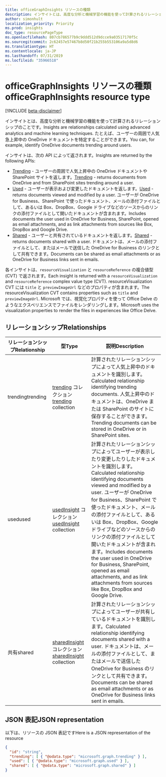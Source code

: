 ```yaml
---
title: officeGraphInsights リソースの種類
description: インサイトとは、高度な分析と機械学習の機能を使って計算されるリレーションシップのことです。 たとえば、ユーザーの周囲で人気急上昇中の OneDrive ドキュメントを特定することができます。
author: simonhult
localization_priority: Priority
ms.prod: insights
doc_type: resourcePageType
ms.openlocfilehash: 807cb786577b9c9ddd512d9dcce9a03517170f5c
ms.sourcegitcommit: 2c62457e57467b8d50f21b255b553106a9a5d8d6
ms.translationtype: HT
ms.contentlocale: ja-JP
ms.lasthandoff: 07/31/2019
ms.locfileid: "35966518"
---
```

# <a name="officegraphinsights-resource-type"></a><span data-ttu-id="5665a-104">officeGraphInsights リソースの種類</span><span class="sxs-lookup"><span data-stu-id="5665a-104">officeGraphInsights resource type</span></span>

[!INCLUDE [beta-disclaimer](../../includes/beta-disclaimer.md)]

<span data-ttu-id="5665a-105">インサイトとは、高度な分析と機械学習の機能を使って計算されるリレーションシップのことです。</span><span class="sxs-lookup"><span data-stu-id="5665a-105">Insights are relationships calculated using advanced analytics and machine learning techniques.</span></span> <span data-ttu-id="5665a-106">たとえば、ユーザーの周囲で人気急上昇中の OneDrive ドキュメントを特定することができます。</span><span class="sxs-lookup"><span data-stu-id="5665a-106">You can, for example, identify OneDrive documents trending around users.</span></span>

<span data-ttu-id="5665a-107">インサイトは、次の API によって返されます。</span><span class="sxs-lookup"><span data-stu-id="5665a-107">Insights are returned by the following APIs:</span></span>

- <span data-ttu-id="5665a-108">[Trending](insights-trending.md) - ユーザーの周囲で人気上昇中の OneDrive ドキュメントや SharePoint サイトを返します。</span><span class="sxs-lookup"><span data-stu-id="5665a-108">[Trending](insights-trending.md) - returns documents from OneDrive and from SharePoint sites trending around a user.</span></span>
- <span data-ttu-id="5665a-109">[Used](insights-used.md) - ユーザーが表示および変更したドキュメントを返します。</span><span class="sxs-lookup"><span data-stu-id="5665a-109">[Used](insights-used.md) - returns documents viewed and modified by a user.</span></span> <span data-ttu-id="5665a-110">ユーザーが OneDrive for Business、SharePoint で使ったドキュメント、メールの添付ファイルとして、あるいは Box、DropBox、Google ドライブなどのソースからのリンクの添付ファイルとして開いたドキュメントが含まれます。</span><span class="sxs-lookup"><span data-stu-id="5665a-110">Includes documents the user used in OneDrive for Business, SharePoint, opened as email attachments, and as link attachments from sources like Box, DropBox and Google Drive.</span></span>
- <span data-ttu-id="5665a-111">[Shared](insights-shared.md) - ユーザーと共有されているドキュメントを返します。</span><span class="sxs-lookup"><span data-stu-id="5665a-111">[Shared](insights-shared.md) - returns documents shared with a user.</span></span> <span data-ttu-id="5665a-112">ドキュメントは、メールの添付ファイルとして、またはメールで送信した OneDrive for Business のリンクとして共有できます。</span><span class="sxs-lookup"><span data-stu-id="5665a-112">Documents can be shared as email attachments or as OneDrive for Business links sent in emails.</span></span>

<span data-ttu-id="5665a-113">各インサイトは、`resourceVisualization` と `resourceReference` の複合値型 (CVT) で返されます。</span><span class="sxs-lookup"><span data-stu-id="5665a-113">Each insight is returned with a `resourceVisualization` and `resourceReference` complex value type (CVT).</span></span> <span data-ttu-id="5665a-114">resourceVisualization CVT には `title` と `previewImageUrl` などのプロパティが含まれます。</span><span class="sxs-lookup"><span data-stu-id="5665a-114">The resourceVisualization CVT contains properties such as `title` and `previewImageUrl`.</span></span> <span data-ttu-id="5665a-115">Microsoft では、視覚化プロパティを使って Office Delve のようなエクスペリエンスでファイルをレンダリングします。</span><span class="sxs-lookup"><span data-stu-id="5665a-115">Microsoft uses the visualization properties to render the files in experiences like Office Delve.</span></span>

## <a name="relationships"></a><span data-ttu-id="5665a-116">リレーションシップ</span><span class="sxs-lookup"><span data-stu-id="5665a-116">Relationships</span></span>

| <span data-ttu-id="5665a-117">リレーションシップ</span><span class="sxs-lookup"><span data-stu-id="5665a-117">Relationship</span></span>      | <span data-ttu-id="5665a-118">型</span><span class="sxs-lookup"><span data-stu-id="5665a-118">Type</span></span>          | <span data-ttu-id="5665a-119">説明</span><span class="sxs-lookup"><span data-stu-id="5665a-119">Description</span></span>  |
| ------------- |---------------| -------------|
| <span data-ttu-id="5665a-120">trending</span><span class="sxs-lookup"><span data-stu-id="5665a-120">trending</span></span>      | <span data-ttu-id="5665a-121">[trending](insights-trending.md) コレクション</span><span class="sxs-lookup"><span data-stu-id="5665a-121">[trending](insights-trending.md) collection</span></span>       | <span data-ttu-id="5665a-122">計算されたリレーションシップによって人気上昇中のドキュメントを識別します。</span><span class="sxs-lookup"><span data-stu-id="5665a-122">Calculated relationship identifying trending documents.</span></span> <span data-ttu-id="5665a-123">人気上昇中のドキュメントは、OneDrive または SharePoint のサイトに保存することができます。</span><span class="sxs-lookup"><span data-stu-id="5665a-123">Trending documents can be stored in OneDrive or in SharePoint sites.</span></span>   |
| <span data-ttu-id="5665a-124">used</span><span class="sxs-lookup"><span data-stu-id="5665a-124">used</span></span>      | <span data-ttu-id="5665a-125">[usedInsight](insights-used.md) コレクション</span><span class="sxs-lookup"><span data-stu-id="5665a-125">[usedInsight](insights-used.md) collection</span></span>        | <span data-ttu-id="5665a-126">計算されたリレーションシップによってユーザーが表示したり変更したりしたドキュメントを識別します。</span><span class="sxs-lookup"><span data-stu-id="5665a-126">Calculated relationship identifying documents viewed and modified by a user.</span></span> <span data-ttu-id="5665a-127">ユーザーが OneDrive for Business、SharePoint で使ったドキュメント、メールの添付ファイルとして、あるいは Box、DropBox、Google ドライブなどのソースからのリンクの添付ファイルとして開いたドキュメントが含まれます。</span><span class="sxs-lookup"><span data-stu-id="5665a-127">Includes documents the user used in OneDrive for Business, SharePoint, opened as email attachments, and as link attachments from sources like Box, DropBox and Google Drive.</span></span>  |
| <span data-ttu-id="5665a-128">共有</span><span class="sxs-lookup"><span data-stu-id="5665a-128">shared</span></span>        | <span data-ttu-id="5665a-129">[sharedInsight](insights-shared.md) コレクション</span><span class="sxs-lookup"><span data-stu-id="5665a-129">[sharedInsight](insights-shared.md) collection</span></span>        | <span data-ttu-id="5665a-130">計算されたリレーションシップによってユーザーが共有しているドキュメントを識別します。</span><span class="sxs-lookup"><span data-stu-id="5665a-130">Calculated relationship identifying documents shared with a user.</span></span> <span data-ttu-id="5665a-131">ドキュメントは、メールの添付ファイルとして、またはメールで送信した OneDrive for Business のリンクとして共有できます。</span><span class="sxs-lookup"><span data-stu-id="5665a-131">Documents can be shared as email attachments or as OneDrive for Business links sent in emails.</span></span>   |

## <a name="json-representation"></a><span data-ttu-id="5665a-132">JSON 表記</span><span class="sxs-lookup"><span data-stu-id="5665a-132">JSON representation</span></span>

<span data-ttu-id="5665a-133">以下は、リソースの JSON 表記です</span><span class="sxs-lookup"><span data-stu-id="5665a-133">Here is a JSON representation of the resource</span></span>
<!-- {
  "blockType": "resource",
  "keyProperty":"id",
  "baseType":"microsoft.graph.entity",
  "optionalProperties": [
    "trending",
    "used",
    "shared"
  ],
  "@odata.type": "microsoft.graph.officeGraphInsights"
}-->

```json
{
  "id": "string",
  "trending": [ { "@odata.type": "microsoft.graph.trending" } ],
  "used": [ { "@odata.type": "microsoft.graph.used" } ],
  "shared": [ { "@odata.type": "microsoft.graph.shared" } ]
}
```
